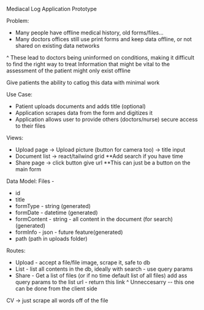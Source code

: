 Mediacal Log Application Prototype

Problem:
- Many people have offline medical history, old forms/files...
- Many doctors offices still use print forms and keep data offline, or not shared on existing data networks

^ These lead to doctors being uninformed on conditions, making it difficult to find the right way to treat
Information that might be vital to the assessment of the patient might only exist offline

Give patients the ability to catlog this data with minimal work


Use Case:
- Patient uploads documents and adds title (optional)
- Application scrapes data from the form and digitizes it
- Application allows user to provide others (doctors/nurse) secure access to their files


Views:
- Upload page -> Upload picture (button for camera too) -> title input
- Document list -> react/tailwind grid **Add search if you have time
- Share page -> click button give url **This can just be a button on the main form

Data Model:
Files - 
 - id
 - title
 - formType - string (generated)
 - formDate - datetime (generated)
 - formContent - string  - all content in the document (for search) (generated)
 - formInfo - json  - future feature(generated)
 - path (path in uploads folder)

Routes:
- Upload - accept a file/file image, scrape it, safe to db
- List - list all contents in the db, ideally with search - use query params
- Share - Get a list of files (or if no time default list of all files) add ass query params to the list url - return this link
^ Unneccesarry -- this one can be done from the client side

CV -> just scrape all words off of the file